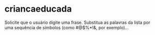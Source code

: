 # criancaeducada
Solicite que o usuário digite uma frase. Substitua as palavras da lista por uma sequência de símbolos (como #@$%*!&amp;, por exemplo)...
